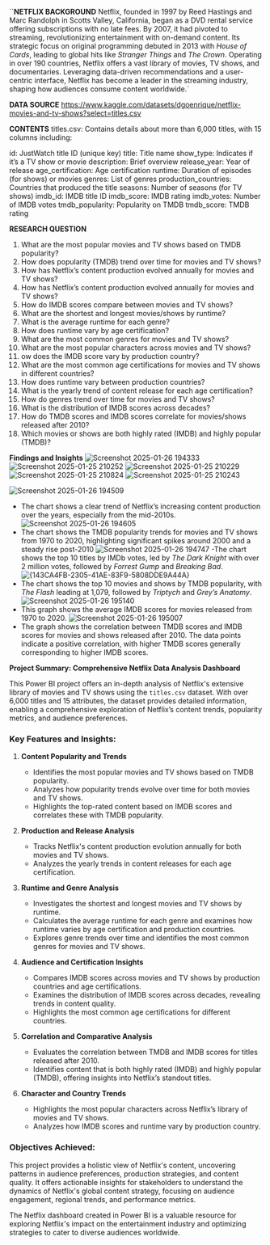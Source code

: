 ``**NETFLIX BACKGROUND**
Netflix, founded in 1997 by Reed Hastings and Marc Randolph in Scotts Valley, California, began as a DVD rental service offering subscriptions with no late fees. By 2007, it had pivoted to streaming, revolutionizing entertainment with on-demand content. Its strategic focus on original programming debuted in 2013 with *House of Cards*, leading to global hits like *Stranger Things* and *The Crown*. Operating in over 190 countries, Netflix offers a vast library of movies, TV shows, and documentaries. Leveraging data-driven recommendations and a user-centric interface, Netflix has become a leader in the streaming industry, shaping how audiences consume content worldwide.`

**DATA SOURCE** 
https://www.kaggle.com/datasets/dgoenrique/netflix-movies-and-tv-shows?select=titles.csv

**CONTENTS**
titles.csv: Contains details about more than 6,000 titles, with 15 columns including:

id: JustWatch title ID (unique key)
title: Title name
show_type: Indicates if it’s a TV show or movie
description: Brief overview
release_year: Year of release
age_certification: Age certification
runtime: Duration of episodes (for shows) or movies
genres: List of genres
production_countries: Countries that produced the title
seasons: Number of seasons (for TV shows)
imdb_id: IMDB title ID
imdb_score: IMDB rating
imdb_votes: Number of IMDB votes
tmdb_popularity: Popularity on TMDB
tmdb_score: TMDB rating

**RESEARCH QUESTION**
1. What are the most popular movies and TV shows based on TMDB popularity?
2. How does popularity (TMDB) trend over time for movies and TV shows?
3. How has Netflix’s content production evolved annually for movies and TV shows?
4. How has Netflix’s content production evolved annually for movies and TV shows?
5. How do IMDB scores compare between movies and TV shows?
6. What are the shortest and longest movies/shows by runtime?
7. What is the average runtime for each genre?
8. How does runtime vary by age certification?
9.  What are the most common genres for movies and TV shows?
10.  What are the most popular characters across movies and TV shows?
11.  ow does the IMDB score vary by production country?
12.  What are the most common age certifications for movies and TV shows in different countries?
13.  How does runtime vary between production countries?
14.  What is the yearly trend of content release for each age certification?
15.  How do genres trend over time for movies and TV shows?
16.   What is the distribution of IMDB scores across decades?
17.   How do TMDB scores and IMDB scores correlate for movies/shows released after 2010?
18.   Which movies or shows are both highly rated (IMDB) and highly popular (TMDB)?

**Findings and Insights**
![Screenshot 2025-01-26 194333](https://github.com/user-attachments/assets/8ad1485c-5d19-4ead-80d3-4223052d3b9b)
![Screenshot 2025-01-25 210252](https://github.com/user-attachments/assets/eaccfe00-a619-4733-baf6-f1c4ace0c47f)
![Screenshot 2025-01-25 210229](https://github.com/user-attachments/assets/1d08b5c6-361b-447a-b27a-9643a44cae3b)
![Screenshot 2025-01-25 210824](https://github.com/user-attachments/assets/5ab46cb5-023b-4a56-bed3-fe9a94c950ee)
![Screenshot 2025-01-25 210243](https://github.com/user-attachments/assets/0c2baee8-b9a7-4ca3-bb25-959d0928e036)

![Screenshot 2025-01-26 194509](https://github.com/user-attachments/assets/5d1d5a50-cbbb-4f67-912a-f9663ac17d0a)
- The chart shows a clear trend of Netflix’s increasing content production over the years, especially from the mid-2010s.
![Screenshot 2025-01-26 194605](https://github.com/user-attachments/assets/01e1129c-4c0f-438b-8f48-292bfe5e0a4f)
- The chart shows the TMDB popularity trends for movies and TV shows from 1970 to 2020, highlighting significant spikes around 2000 and a steady rise post-2010
![Screenshot 2025-01-26 194747](https://github.com/user-attachments/assets/2a235efd-eac5-45d2-824b-9fc214bbc5d1)
-The chart shows the top 10 titles by IMDb votes, led by *The Dark Knight* with over 2 million votes, followed by *Forrest Gump* and *Breaking Bad*.
![{143CA4FB-2305-41AE-83F9-5808DDE9A44A}](https://github.com/user-attachments/assets/3b8545a9-d71d-43d4-877b-0fe8875a31e2)
- The chart shows the top 10 movies and shows by TMDB popularity, with *The Flash* leading at 1,079, followed by *Triptych* and *Grey’s Anatomy*.
![Screenshot 2025-01-26 195140](https://github.com/user-attachments/assets/62308586-99ed-4af7-b1f7-d32b9da171aa)
- This graph shows the average IMDB scores for movies released from 1970 to 2020.
![Screenshot 2025-01-26 195007](https://github.com/user-attachments/assets/65012714-ad08-47a1-8e5b-050bf5e08018)
- The graph shows the correlation between TMDB scores and IMDB scores for movies and shows released after 2010. The data points indicate a positive correlation, with higher TMDB scores generally corresponding to higher IMDB scores.

**Project Summary: Comprehensive Netflix Data Analysis Dashboard**  

This Power BI project offers an in-depth analysis of Netflix's extensive library of movies and TV shows using the `titles.csv` dataset. With over 6,000 titles and 15 attributes, the dataset provides detailed information, enabling a comprehensive exploration of Netflix’s content trends, popularity metrics, and audience preferences.  

### Key Features and Insights:  

1. **Content Popularity and Trends**  
   - Identifies the most popular movies and TV shows based on TMDB popularity.  
   - Analyzes how popularity trends evolve over time for both movies and TV shows.  
   - Highlights the top-rated content based on IMDB scores and correlates these with TMDB popularity.  

2. **Production and Release Analysis**  
   - Tracks Netflix's content production evolution annually for both movies and TV shows.  
   - Analyzes the yearly trends in content releases for each age certification.  

3. **Runtime and Genre Analysis**  
   - Investigates the shortest and longest movies and TV shows by runtime.  
   - Calculates the average runtime for each genre and examines how runtime varies by age certification and production countries.  
   - Explores genre trends over time and identifies the most common genres for movies and TV shows.  

4. **Audience and Certification Insights**  
   - Compares IMDB scores across movies and TV shows by production countries and age certifications.  
   - Examines the distribution of IMDB scores across decades, revealing trends in content quality.  
   - Highlights the most common age certifications for different countries.  

5. **Correlation and Comparative Analysis**  
   - Evaluates the correlation between TMDB and IMDB scores for titles released after 2010.  
   - Identifies content that is both highly rated (IMDB) and highly popular (TMDB), offering insights into Netflix’s standout titles.  

6. **Character and Country Trends**  
   - Highlights the most popular characters across Netflix’s library of movies and TV shows.  
   - Analyzes how IMDB scores and runtime vary by production country.  

### Objectives Achieved:  
This project provides a holistic view of Netflix's content, uncovering patterns in audience preferences, production strategies, and content quality. It offers actionable insights for stakeholders to understand the dynamics of Netflix's global content strategy, focusing on audience engagement, regional trends, and performance metrics.  

The Netflix dashboard created in Power BI is a valuable resource for exploring Netflix's impact on the entertainment industry and optimizing strategies to cater to diverse audiences worldwide.


